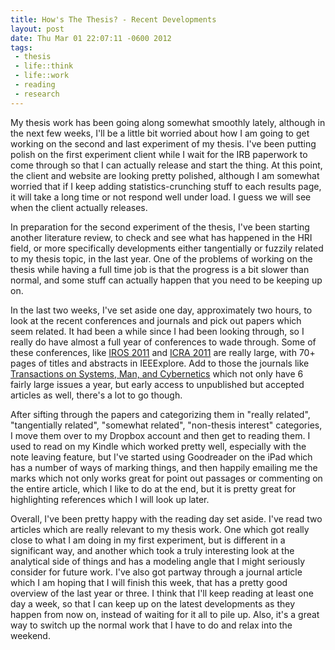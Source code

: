 ```yaml
--- 
title: How's The Thesis? - Recent Developments
layout: post
date: Thu Mar 01 22:07:11 -0600 2012
tags:
 - thesis
 - life::think
 - life::work
 - reading
 - research
---
```

My thesis work has been going along somewhat smoothly lately, although
in the next few weeks, I'll be a little bit worried about how I am
going to get working on the second and last experiment of my thesis.
I've been putting polish on the first experiment client while I wait
for the IRB paperwork to come through so that I can actually release
and start the thing.  At this point, the client and website are
looking pretty polished, although I am somewhat worried that if I keep
adding statistics-crunching stuff to each results page, it will take a
long time or not respond well under load.  I guess we will see when
the client actually releases.

In preparation for the second experiment of the thesis, I've been
starting another literature review, to check and see what has happened
in the HRI field, or more specifically developments either
tangentially or fuzzily related to my thesis topic, in the last year.
One of the problems of working on the thesis while having a full time
job is that the progress is a bit slower than normal, and some stuff
can actually happen that you need to be keeping up on.

In the last two weeks, I've set aside one day, approximately two
hours, to look at the recent conferences and journals and pick out
papers which seem related.  It had been a while since I had been
looking through, so I really do have almost a full year of conferences
to wade through.  Some of these conferences, like [IROS 2011][1] and
[ICRA 2011][3] are
really large, with 70+ pages of titles and abstracts in IEEExplore.
Add to those the journals like [Transactions 
on Systems, Man, and Cybernetics][2] which not only have 6 fairly
large issues a year, but early access to unpublished but accepted
articles as well, there's a lot to go though.

[1]: http://www.iros2011.org/
[2]: http://ieeexplore.ieee.org/xpl/RecentIssue.jsp?punumber=3477
[3]: http://www.icra2011.org/

After sifting through the papers and categorizing them in "really
related", "tangentially related", "somewhat related", "non-thesis
interest" categories, I move them over to my Dropbox account and then
get to reading them.  I used to read on my Kindle which worked pretty
well, especially with the note leaving feature, but I've started using
Goodreader on the iPad which has a number of ways of marking things,
and then happily emailing me the marks which not only works great for
point out passages or commenting on the entire article, which I like
to do at the end, but it is pretty great for highlighting references
which I will look up later.

Overall, I've been pretty happy with the reading day set aside.  I've
read two articles which are really relevant to my thesis work.  One
which got really close to what I am doing in my first experiment, but
is different in a significant way, and another which took a truly
interesting look at the analytical side of things and has a modeling
angle that I might seriously consider for future work.
I've also got partway through a journal article which I am hoping that
I will finish this week, that has a pretty good overview of the last
year or three.  I think that I'll keep reading at least one day a
week, so that I can keep up on the latest developments as they happen
from now on, instead of waiting for it all to pile up.  Also, it's a
great way to switch up the normal work that I have to do and relax
into the weekend.

